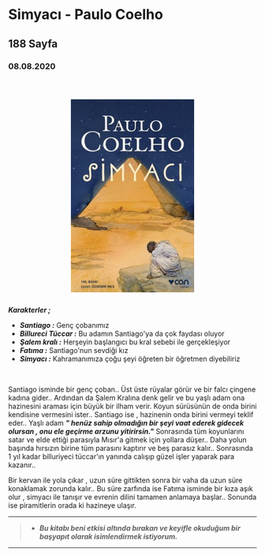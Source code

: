 


# Simyacı - Paulo Coelho
## 188 Sayfa
### 08.08.2020

  <br>

  <p align="center" style="padding: 10px">
    <img alt="Simyacı" src="../images/02_simyaci.jpg" width="250">
    <br>
    


***Karakterler ;*** 

- ***Santiago :*** Genç çobanımız
- ***Billureci Tüccar :*** Bu adamın Santiago'ya da çok faydası oluyor
- ***Şalem kralı :*** Herşeyin başlangıcı bu kral sebebi ile gerçekleşiyor
- ***Fatıma :*** Santiago'nun sevdiği kız
- ***Simyacı :*** Kahramanımıza çoğu şeyi öğreten bir öğretmen diyebiliriz

<br>

Santiago isminde bir genç çoban.. Üst üste rüyalar görür ve bir falcı çingene kadına gider.. Ardından da Şalem Kralına denk  gelir ve bu yaşlı adam ona hazinesini araması için büyük bir ilham verir. Koyun sürüsünün de onda birini kendisine vermesini ister.. Santiago ise , hazinenin onda birini vermeyi teklif eder.. Yaşlı adam ***" henüz sahip olmadığın bir şeyi vaat ederek gidecek olursan , onu ele geçirme arzunu yitirirsin."***  Sonrasında tüm koyunlarını satar ve elde ettiği parasıyla Mısır'a gitmek için yollara düşer.. Daha yolun başında hırsızın birine tüm parasını kaptırır ve beş parasız kalır.. Sonrasında 1 yıl kadar billuriyeci tüccar'ın yanında calışıp güzel işler yaparak para kazanır.. 

Bir kervan ile yola çıkar , uzun süre gittikten sonra bir vaha da uzun süre konaklamak zorunda kalır.. Bu süre zarfında ise Fatıma isminde bir kıza aşık olur , simyacı ile tanışır ve evrenin dilini tamamen anlamaya başlar.. Sonunda ise piramitlerin orada ki hazineye ulaşır.

___

> - ***Bu kitabı beni etkisi altında bırakan ve keyifle okuduğum  bir başyapıt olarak isimlendirmek istiyorum.***

___

